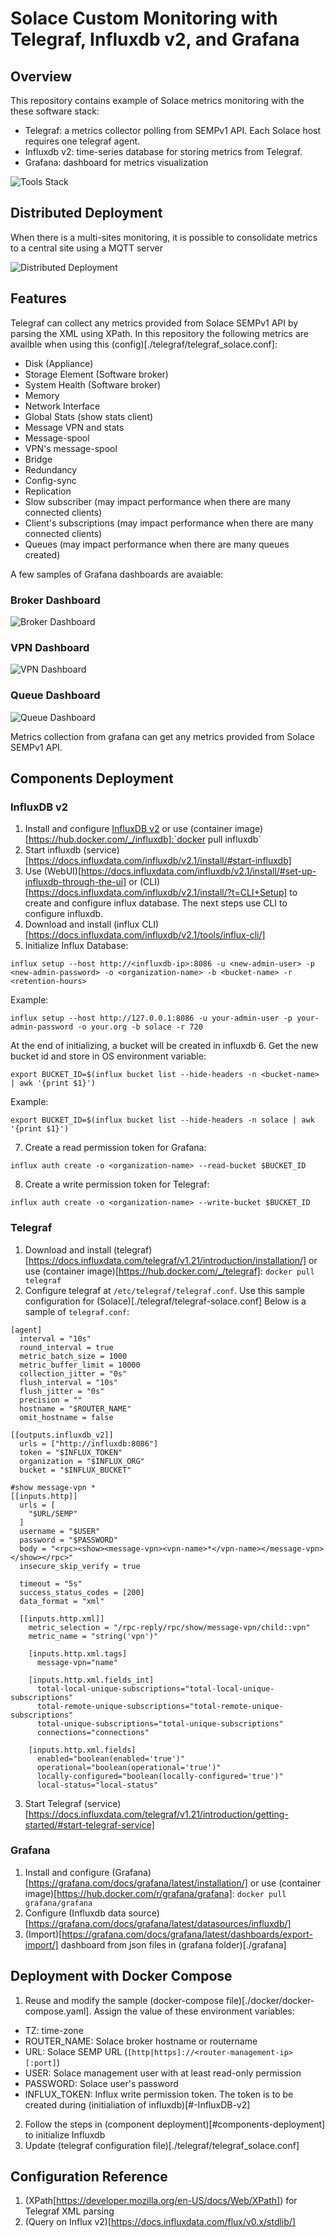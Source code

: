 # Solace Custom Monitoring with Telegraf, Influxdb v2, and Grafana

## Overview
This repository contains example of Solace metrics monitoring with the these software stack:
- Telegraf: a metrics collector polling from SEMPv1 API. Each Solace host requires one telegraf agent.
- Influxdb v2: time-series database for storing metrics from Telegraf.
- Grafana: dashboard for metrics visualization

![Tools Stack](./images/tools_stack.png)

## Distributed Deployment
When there is a multi-sites monitoring, it is possible to consolidate metrics to a central site using a MQTT server

![Distributed Deployment](./images/distributed_architecture.png)

## Features
Telegraf can collect any metrics provided from Solace SEMPv1 API by parsing the XML using XPath. In this repository the following metrics are availble when using this (config)[./telegraf/telegraf_solace.conf]:
- Disk (Appliance)
- Storage Element (Software broker)
- System Health (Software broker)
- Memory
- Network Interface
- Global Stats (show stats client)
- Message VPN and stats
- Message-spool
- VPN's message-spool
- Bridge
- Redundancy
- Config-sync
- Replication
- Slow subscriber (may impact performance when there are many connected clients) 
- Client's subscriptions (may impact performance when there are many connected clients)
- Queues (may impact performance when there are many queues created)

A few samples of Grafana dashboards are avaiable:
### Broker Dashboard
![Broker Dashboard](./images/grafana_router.png)

### VPN Dashboard
![VPN Dashboard](./images/grafana_vpn.png)

### Queue Dashboard
![Queue Dashboard](./images/grafana_queue.png)

Metrics collection from grafana can get any metrics provided from Solace SEMPv1 API. 

## Components Deployment
### InfluxDB v2
1. Install and configure [InfluxDB v2](https://docs.influxdata.com/influxdb/v2.1/install/) or use (container image)[https://hub.docker.com/_/influxdb]:`docker pull influxdb`
2. Start influxdb (service)[https://docs.influxdata.com/influxdb/v2.1/install/#start-influxdb]
3. Use (WebUI)[https://docs.influxdata.com/influxdb/v2.1/install/#set-up-influxdb-through-the-ui] or (CLI)[https://docs.influxdata.com/influxdb/v2.1/install/?t=CLI+Setup] to create and configure influx database. The next steps use CLI to configure influxdb.
4. Download and install (influx CLI)[https://docs.influxdata.com/influxdb/v2.1/tools/influx-cli/]
5. Initialize Influx Database:
```
influx setup --host http://<influxdb-ip>:8086 -u <new-admin-user> -p <new-admin-password> -o <organization-name> -b <bucket-name> -r <retention-hours>
```
Example:
```
influx setup --host http://127.0.0.1:8086 -u your-admin-user -p your-admin-password -o your.org -b solace -r 720
```
At the end of initializing, a bucket will be created in influxdb
6. Get the new bucket id and store in OS environment variable:
```
export BUCKET_ID=$(influx bucket list --hide-headers -n <bucket-name> | awk '{print $1}')
```
Example:
```
export BUCKET_ID=$(influx bucket list --hide-headers -n solace | awk '{print $1}')
```
7. Create a read permission token for Grafana:
```
influx auth create -o <organization-name> --read-bucket $BUCKET_ID
```
8. Create a write permission token for Telegraf:
```
influx auth create -o <organization-name> --write-bucket $BUCKET_ID
```

### Telegraf
1. Download and install (telegraf)[https://docs.influxdata.com/telegraf/v1.21/introduction/installation/] or use (container image)[https://hub.docker.com/_/telegraf]: `docker pull telegraf`
2. Configure telegraf at `/etc/telegraf/telegraf.conf`. Use this sample configuration for (Solace)[./telegraf/telegraf-solace.conf]
Below is a sample of `telegraf.conf`:
```
[agent]
  interval = "10s"
  round_interval = true
  metric_batch_size = 1000
  metric_buffer_limit = 10000
  collection_jitter = "0s"
  flush_interval = "10s"
  flush_jitter = "0s"
  precision = ""
  hostname = "$ROUTER_NAME"
  omit_hostname = false

[[outputs.influxdb_v2]]
  urls = ["http://influxdb:8086"]
  token = "$INFLUX_TOKEN"
  organization = "$INFLUX_ORG"
  bucket = "$INFLUX_BUCKET"

#show message-vpn *
[[inputs.http]]
  urls = [
    "$URL/SEMP"
  ]
  username = "$USER"
  password = "$PASSWORD"
  body = "<rpc><show><message-vpn><vpn-name>*</vpn-name></message-vpn></show></rpc>"
  insecure_skip_verify = true

  timeout = "5s"
  success_status_codes = [200]
  data_format = "xml"

  [[inputs.http.xml]]
    metric_selection = "/rpc-reply/rpc/show/message-vpn/child::vpn"
    metric_name = "string('vpn')"
    
    [inputs.http.xml.tags]
      message-vpn="name"

    [inputs.http.xml.fields_int]
      total-local-unique-subscriptions="total-local-unique-subscriptions"
      total-remote-unique-subscriptions="total-remote-unique-subscriptions"
      total-unique-subscriptions="total-unique-subscriptions"
      connections="connections"
      
    [inputs.http.xml.fields]
      enabled="boolean(enabled='true')"
      operational="boolean(operational='true')"
      locally-configured="boolean(locally-configured='true')"
      local-status="local-status"
```

3. Start Telegraf (service)[https://docs.influxdata.com/telegraf/v1.21/introduction/getting-started/#start-telegraf-service]

### Grafana
1. Install and configure (Grafana)[https://grafana.com/docs/grafana/latest/installation/] or use (container image)[https://hub.docker.com/r/grafana/grafana]: `docker pull grafana/grafana`
2. Configure (Influxdb data source)[https://grafana.com/docs/grafana/latest/datasources/influxdb/]
3. (Import)[https://grafana.com/docs/grafana/latest/dashboards/export-import/] dashboard from json files in (grafana folder)[./grafana]

## Deployment with Docker Compose
1. Reuse and modify the sample (docker-compose file)[./docker/docker-compose.yaml]. Assign the value of these environment variables:
- TZ: time-zone
- ROUTER_NAME: Solace broker hostname or routername
- URL: Solace SEMP URL (`[http|https]://<router-management-ip>[:port]`)
- USER: Solace management user with at least read-only permission
- PASSWORD: Solace user's password
- INFLUX_TOKEN: Influx write permission token. The token is to be created during (initialiation of influxdb)[#-InfluxDB-v2]
2. Follow the steps in (component deployment)[#components-deployment] to initialize Influxdb
3. Update (telegraf configuration file)[./telegraf/telegraf_solace.conf]

## Configuration Reference
1. (XPath[https://developer.mozilla.org/en-US/docs/Web/XPath]) for Telegraf XML parsing
2. (Query on Influx v2)[https://docs.influxdata.com/flux/v0.x/stdlib/]
